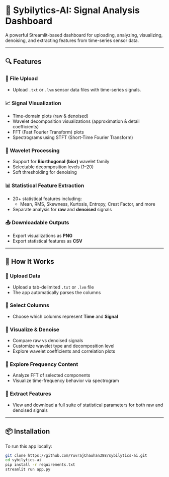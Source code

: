 # 🔬 Sybilytics-AI: Signal Analysis Dashboard

A powerful Streamlit-based dashboard for uploading, analyzing, visualizing, denoising, and extracting features from time-series sensor data.

---

## 🔍 Features

### 📁 File Upload
- Upload `.txt` or `.lvm` sensor data files with time-series signals.

### 📈 Signal Visualization
- Time-domain plots (raw & denoised)
- Wavelet decomposition visualizations (approximation & detail coefficients)
- FFT (Fast Fourier Transform) plots
- Spectrograms using STFT (Short-Time Fourier Transform)

### 🌊 Wavelet Processing
- Support for **Biorthogonal (bior)** wavelet family
- Selectable decomposition levels (1–20)
- Soft thresholding for denoising

### 📊 Statistical Feature Extraction
- 20+ statistical features including:
  - Mean, RMS, Skewness, Kurtosis, Entropy, Crest Factor, and more
- Separate analysis for **raw** and **denoised** signals

### 📤 Downloadable Outputs
- Export visualizations as **PNG**
- Export statistical features as **CSV**

---

## 🚀 How It Works

### 📌 Upload Data
- Upload a tab-delimited `.txt` or `.lvm` file
- The app automatically parses the columns

### 📌 Select Columns
- Choose which columns represent **Time** and **Signal**

### 📌 Visualize & Denoise
- Compare raw vs denoised signals
- Customize wavelet type and decomposition level
- Explore wavelet coefficients and correlation plots

### 📌 Explore Frequency Content
- Analyze FFT of selected components
- Visualize time-frequency behavior via spectrogram

### 📌 Extract Features
- View and download a full suite of statistical parameters for both raw and denoised signals

---

## 📦 Installation

To run this app locally:

```bash
git clone https://github.com/YuvrajChauhan388/sybilytics-ai.git
cd sybilytics-ai
pip install -r requirements.txt
streamlit run app.py
